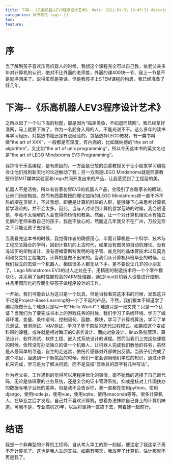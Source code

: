 ```yaml
---
title: 下海--《乐高机器人EV3程序设计艺术》 date: 2021-01-31 10:45:31 description:
categories: 读书笔记 tags: []
toc:
feature:
---
```


# 序

当了解到孩子喜欢乐高机器人的时候，我想这个课程完全可以自己教，依老父亲多年对计算机的认识，绝对不比外面的老师差，外面的课400块一节，我上一节是不是就挣回来了。说得虽然是笑话，但是教孩子上STEM课程的构思，我已经准备了好几年。

<!-- more -->

# 下海--《乐高机器人EV3程序设计艺术》

之所以起了一个叫下海的标题，那是因为“临渊羡鱼，不如退而结网”。我已经拿好渔网，马上就要下海了，作为一名躬身入局的人，不能光说不干。这么多年的读书与学习经历，对挑选书籍还是有点经验的，包括选择LEGO教材。有一类书叫做“the art of XXX”，一般都是有深度，有内涵的，比如唐纳德的“the art of algorithm”，又比如“the art of  unix programming”，所以今天这本书的英文名也是“the art of LEGO Mindstroms EV3 Programming”。

我钟情于乐高编程，是有原因的。一方面是已故的西蒙教授关于让小朋友学习编程会让他们找到新天地的论述触动了我；另一方面是LEGO Mindstroms就是西蒙教授带领MIT媒体实验室和Lego共同开发出来的产品，让我感受到了工程届的美。

机器人不是活物，所以有各家仿冒EV3的机器人产品，会吸引了各路家长的眼球，让他们纷纷掏钱。然而有西蒙教授的理论加持的LEGO Mindstroms却一直不冷不热的摆在货架上，不过我想，即便是计算机科班的人群，能够静下心来思考计算机哲学理论的，并不会太多。因此，当与人讨论到计算机哲学范畴的时候，我会很谨慎，毕竟不太理解的人会觉得你矫情和教条。然而，让一个对计算机理论木有独立见解的老师来教自己的孩子，我是不放心的，然而这几年我又不在广州，万般无奈之下只能让孩子去报班。

当我看完这本书的时候，我觉得作者的确很用心，毕竟计算机是一个科学、技术与工程交叉融合的学科，回到计算机的上古时代，如果没有图灵的自动机理论、没有冯诺伊的架构设计、没有德福雷斯特发明的电子管、肖克利的晶体管技术以及莫克利和艾克特工程能力，计算机是做不出来的。当我们从计算机科班毕业的时候，让我们独立的去做一个机器人，相信很多人都无从下手，更不要说让几岁的小朋友了。Lego Mindstroms EV3的过人之处在于，用精密的制造技术将一个个零件模块化，并采用了当时性能较高的ARM处理器，通过linux对机器人设备进行控制，并且用图形化的界面引导孩子做程序设计的工作。

一开始，我们可能会认为这只是一个玩具，但是当我看完这本书的时候，发现这只不过是Project-Base Learning的一个了不起的产品。不然，我们根本不知道学了编程能做什么？难道只是写一句“Hello World”？难道只是一张文凭？只是一个认证？当我们为了要完成书本上的游戏任务的时候，我们学习了系统环境、学习了编译环境、变量、条件语句、控制语句、函数、模块，学习了计算机算法，学习了单元测试、冒泡测试、V&V测试，学习了基于原型的迭代过程模式。如果把这个变成科班的课程，或许就是相对晦涩的C语言设计、面向对象设计、linux系统管理、算法设计、软件测试、软件工程、嵌入式系统设计的课程。然而当我们上完这些课程的时候，依然没有办法独立的做一个机器人，让机器人完成我们教他的任务，虽然是从最简单的寻道，自主的走迷宫，依托传感器对外部做出反馈。当孩子们完成了这个项目，当遇到一个新挑战的时候，他们一定会调用他们学过的知识，通过计算机来完成，学习是为了解决问题，而不是显摆“茴香豆的茴字有几种写法”。

作为老父亲，工作遇到的觉得可以用程序优化的事情，毫不犹豫的选择了自己敲代码，无论是值班室的业务系统，还是全会的证卡管理系统，抑或是核对上传国扶办的数据与电子台账的差异。但是我不会告诉你，我一直都在使用python，使用django，使用node.js，使用vue，使用sqite，使用anaconda等等。很多计算机人，在毕业之后才发现，自己并不喜欢计算机，想着办法抹除自己身上的计算机味道。可我不是，专业搞机20年，以后将坚持一直搞下去，带着娃一起前行。

# 结语

我是一个非典型的计算机工程师，自从考入华工的那一刻起，便注定了我这辈子离不开计算机了。这也是我人生的支柱，如果有哪天，我放弃了计算机，估计那就不再是我了。